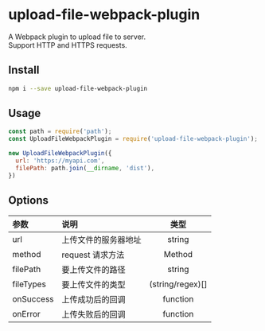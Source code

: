 # upload-file-webpack-plugin
A Webpack plugin to upload file to server.  
Support HTTP and HTTPS requests.

## Install

```bash
npm i --save upload-file-webpack-plugin
```

## Usage

```js
const path = require('path');
const UploadFileWebpackPlugin = require('upload-file-webpack-plugin');

new UploadFileWebpackPlugin({
  url: 'https://myapi.com',
  filePath: path.join(__dirname, 'dist'),
})
```

## Options

| 参数   |      说明      | 类型 |
|:----------|:-------------|:------:|
| url | 上传文件的服务器地址 | string |
| method | request 请求方法 | Method |
| filePath | 要上传文件的路径 | string |
| fileTypes | 要上传文件的类型 | (string/regex)[] |
| onSuccess | 上传成功后的回调 | function |
| onError | 上传失败后的回调 | function |